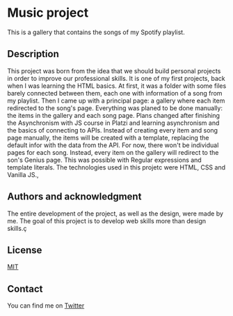 # Music project
This is a gallery that contains the songs of my Spotify playlist.
## Description 
This project was born from the idea that we should build personal projects in order to improve our professional skills. It is one of my first projects, back when I was learning the HTML basics. At first, it was a folder with some files barely connected between them, each one with information of a song from my playlist. Then I came up with a principal page: a gallery where each item redirected to the song's page. Everything was planed to be done manually: the items in the gallery and each song page. Plans changed after finishing the Asynchronism with JS course in Platzi and learning asynchronism and the basics of connecting to APIs. Instead of creating every item and song page manually, the items will be created with a template, replacing the default infor with the data from the API. For now, there won't be individual pages for each song. Instead, every item on the gallery will redirect to the son's Genius page. This was possible with Regular expressions and template literals. The technologies used in this projetc were HTML, CSS and Vanilla JS., 
## Authors and acknowledgment
The entire development of the project, as well as the design, were made by me. The goal of this project is to develop web skills more than design skills.ç
## License
[MIT](https://choosealicense.com/licenses/mit/)
## Contact
You can find me on [Twitter](https://twitter.com/ionuser03)
